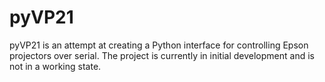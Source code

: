 pyVP21
======

pyVP21 is an attempt at creating a Python interface for controlling Epson projectors over serial. The project is currently in initial development and is not in a working state.

